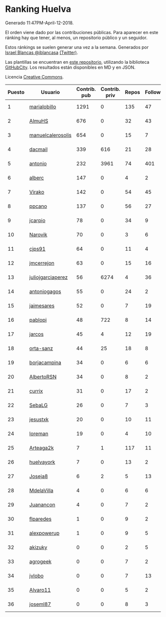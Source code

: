 # Ranking Huelva

Generado 11:47PM-April-12-2018.

El orden viene dado por las contribuciones públicas. Para aparecer en este ránking hay que tener, al menos, un repositorio público y un seguidor.

Estos ránkings se suelen generar una vez a la semana. Generados por [Israel Blancas @iblancasa](https://github.com/iblancasa/) [(Twitter)](https://twitter.com/iblancasa).

Las plantillas se encuentran en [este repositorio](https://github.com/iblancasa/GH-Spanish-Ranking), utilizando la biblioteca [GitHubCity](https://github.com/iblancasa/GitHubCity). Los resultados están disponibles en MD y en JSON.

Licencia [Creative Commons](https://creativecommons.org/licenses/by/4.0/).

| Puesto   |  Usuario  | Contrib. pub | Contrib. priv |Repos| Followers | Desde |  Avatar  |
|----------|-----------|--------------|---------------|-----|-----------|-------|----------|
|1|[marialobillo](https://github.com/marialobillo)|1291|0|135|47|2011-10-22|![marialobillo](https://avatars3.githubusercontent.com/u/1144759)|
|2|[AlmuHS](https://github.com/AlmuHS)|676|0|32|43|2015-10-11|![AlmuHS](https://avatars1.githubusercontent.com/u/15078104)|
|3|[manuelcalerosolis](https://github.com/manuelcalerosolis)|654|0|15|7|2012-12-20|![manuelcalerosolis](https://avatars2.githubusercontent.com/u/3088246)|
|4|[dacmail](https://github.com/dacmail)|339|616|21|28|2008-05-28|![dacmail](https://avatars2.githubusercontent.com/u/11754)|
|5|[antonio](https://github.com/antonio)|232|3961|74|401|2008-07-19|![antonio](https://avatars1.githubusercontent.com/u/17516)|
|6|[alberc](https://github.com/alberc)|147|0|4|2|2016-10-08|![alberc](https://avatars1.githubusercontent.com/u/22717129)|
|7|[Virako](https://github.com/Virako)|142|0|54|45|2011-05-28|![Virako](https://avatars3.githubusercontent.com/u/815686)|
|8|[ppcano](https://github.com/ppcano)|137|0|56|27|2011-06-02|![ppcano](https://avatars0.githubusercontent.com/u/825430)|
|9|[jcarpio](https://github.com/jcarpio)|78|0|34|9|2010-11-23|![jcarpio](https://avatars1.githubusercontent.com/u/493260)|
|10|[Narovik](https://github.com/Narovik)|70|0|3|6|2016-06-12|![Narovik](https://avatars1.githubusercontent.com/u/19890871)|
|11|[cjps91](https://github.com/cjps91)|64|0|11|4|2017-11-08|![cjps91](https://avatars0.githubusercontent.com/u/33495645)|
|12|[jmcerrejon](https://github.com/jmcerrejon)|63|0|15|16|2012-07-09|![jmcerrejon](https://avatars1.githubusercontent.com/u/1942431)|
|13|[juliojgarciaperez](https://github.com/juliojgarciaperez)|56|6274|4|36|2015-08-26|![juliojgarciaperez](https://avatars2.githubusercontent.com/u/13980296)|
|14|[antoniogagos](https://github.com/antoniogagos)|55|0|24|2|2015-09-18|![antoniogagos](https://avatars1.githubusercontent.com/u/14351629)|
|15|[jaimesares](https://github.com/jaimesares)|52|0|7|19|2012-09-28|![jaimesares](https://avatars1.githubusercontent.com/u/2446051)|
|16|[pablopi](https://github.com/pablopi)|48|722|8|14|2014-02-19|![pablopi](https://avatars0.githubusercontent.com/u/6725714)|
|17|[jarcos](https://github.com/jarcos)|45|4|12|19|2011-07-23|![jarcos](https://avatars2.githubusercontent.com/u/933995)|
|18|[orta-sanz](https://github.com/orta-sanz)|44|25|18|8|2013-01-22|![orta-sanz](https://avatars2.githubusercontent.com/u/3337555)|
|19|[borjacampina](https://github.com/borjacampina)|34|0|6|6|2010-12-08|![borjacampina](https://avatars1.githubusercontent.com/u/514025)|
|20|[AlbertoRSN](https://github.com/AlbertoRSN)|34|0|8|2|2015-09-30|![AlbertoRSN](https://avatars0.githubusercontent.com/u/14915460)|
|21|[currix](https://github.com/currix)|31|0|17|2|2013-12-21|![currix](https://avatars3.githubusercontent.com/u/6237933)|
|22|[SebaLG](https://github.com/SebaLG)|26|0|7|3|2015-11-17|![SebaLG](https://avatars1.githubusercontent.com/u/15893746)|
|23|[jesustxk](https://github.com/jesustxk)|20|0|10|11|2014-07-01|![jesustxk](https://avatars2.githubusercontent.com/u/8038664)|
|24|[loreman](https://github.com/loreman)|19|0|4|10|2010-11-19|![loreman](https://avatars2.githubusercontent.com/u/488198)|
|25|[Arteaga2k](https://github.com/Arteaga2k)|7|1|117|11|2012-05-11|![Arteaga2k](https://avatars2.githubusercontent.com/u/1731164)|
|26|[huelvayork](https://github.com/huelvayork)|7|0|13|2|2011-03-29|![huelvayork](https://avatars3.githubusercontent.com/u/697151)|
|27|[Joseja8](https://github.com/Joseja8)|6|2|5|13|2014-07-12|![Joseja8](https://avatars0.githubusercontent.com/u/8145991)|
|28|[MdelaVilla](https://github.com/MdelaVilla)|4|0|6|6|2012-07-18|![MdelaVilla](https://avatars0.githubusercontent.com/u/2000720)|
|29|[Juanancon](https://github.com/Juanancon)|4|0|7|2|2016-04-29|![Juanancon](https://avatars1.githubusercontent.com/u/18741909)|
|30|[flparedes](https://github.com/flparedes)|1|0|9|2|2015-06-28|![flparedes](https://avatars2.githubusercontent.com/u/13085943)|
|31|[alexpowerup](https://github.com/alexpowerup)|1|0|9|5|2015-04-20|![alexpowerup](https://avatars0.githubusercontent.com/u/12040064)|
|32|[akizuky](https://github.com/akizuky)|0|0|2|5|2011-09-08|![akizuky](https://avatars2.githubusercontent.com/u/1035039)|
|33|[agrogeek](https://github.com/agrogeek)|0|0|7|2|2009-04-01|![agrogeek](https://avatars0.githubusercontent.com/u/69480)|
|34|[jvlobo](https://github.com/jvlobo)|0|0|7|13|2013-10-12|![jvlobo](https://avatars1.githubusercontent.com/u/5671420)|
|35|[Alvaro11](https://github.com/Alvaro11)|0|0|5|2|2014-09-26|![Alvaro11](https://avatars3.githubusercontent.com/u/8927377)|
|36|[joseml87](https://github.com/joseml87)|0|0|8|3|2016-01-13|![joseml87](https://avatars3.githubusercontent.com/u/16690607)|
